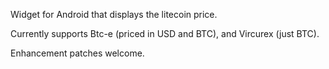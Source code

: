 Widget for Android that displays the litecoin price.

Currently supports Btc-e (priced in USD and BTC), and Vircurex (just BTC).

Enhancement patches welcome.
